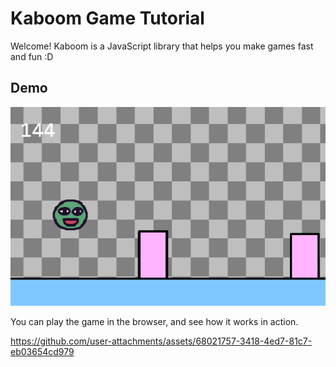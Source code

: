 # Kaboom Game Tutorial

Welcome! Kaboom is a JavaScript library that helps you make games fast and fun :D

## Demo

![game](learn/game.png)

You can play the game in the browser, and see how it works in action.

https://github.com/user-attachments/assets/68021757-3418-4ed7-81c7-eb03654cd979

